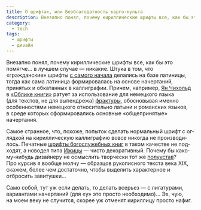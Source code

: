 ```yaml
---
title: О шрифтах, или Безблагодатность карго-культа
description: Внезапно понял, почему кириллические шрифты все, как бы это помягче... в лучшем случае — никакие.
category:
  - tech
tags:
  - шрифты
  - дизайн
---
```

Внезапно понял, почему кириллические шрифты все, как бы это помягче... в луч­шем слу­чае — никакие. Штука в том, что
«гражданские» шрифты [с са­мо­го начала][cf] делались на ба­зе латиницы, тогда как сама латиница формировалась на ос­но­ве
начертаний, принятых и обкатанных в кал­ли­гра­фии. Причем, например, [Ян Чихольд][yc] в [«Об­ли­ке книги»][ok] ратует
за ис­поль­зо­ва­ние для не­мец­ко­го языка (для тек­с­тов, не для вы­пен­д­ре­жа) [фрактуры][fr], обосновывая именно особенностями
немецкого относительно латыни и романских языков, в сре­де которых сформировались основные «общепринятые» начертания.

Самое странное, что, похоже, попыток сделать нормальный шрифт с ог­ляд­кой на ки­рил­ли­чес­кую каллиграфию вовсе никогда
не про­из­во­ди­лось. Печатные [шрифты богослужебных книг][bk] в та­ком качестве не под­хо­дят, а новодел типа [Ижицы][iz] — чисто
декоративный. По­че­му бы ка­ко­му-ни­будь дизайнеру не ос­мыс­лить творчески тот же [полуустав][su]? Про кур­сив я вообще мол­чу —
образцов рукописного текста ве­ка XIX, скажем, более чем достаточно, чтобы выделить характерное и отбросить завитушки...

Само собой, тут уж если делать, то делать всерь­ез — с лигатурами, вариантами начертаний (для «у» это просто необходимо)...
Эх, чую, на мо­ем веку не слу­чит­ся, ско­рее уж отменят кириллицу просто нафиг.

[cf]: https://ru.wikipedia.org/wiki/Гражданский_шрифт
[yc]: https://ru.wikipedia.org/wiki/Чихольд,_Ян
[ok]: http://www.e-reading-lib.org/bookreader.php/136919/Oblik_knigi.pdf
[fr]: https://ru.wikipedia.org/wiki/Фрактура
[bk]: http://www.irmologion.ru/fonts.html
[iz]: https://www.paratype.ru/fonts/pt/izhitsa
[su]: https://ru.wikipedia.org/wiki/Полуустав_(шрифт)
